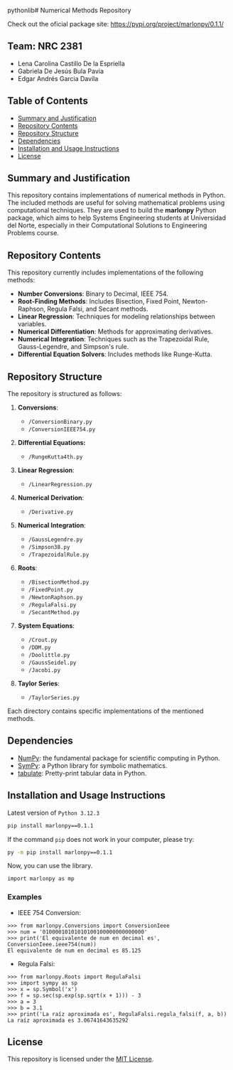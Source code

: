 pythonlib# Numerical Methods Repository

Check out the oficial package site: https://pypi.org/project/marlonpy/0.1.1/

## Team: NRC 2381
- Lena Carolina Castillo De la Espriella
- Gabriela De Jesús Bula Pavia
- Edgar Andrés Garcia Davila

## Table of Contents

- [Summary and Justification](#summary-and-justification)
- [Repository Contents](#repository-contents)
- [Repository Structure](#repository-structure)
- [Dependencies](#dependencies)
- [Installation and Usage Instructions](#installation-and-usage-instructions)
- [License](#license)

## Summary and Justification
This repository contains implementations of numerical methods in Python. The included methods are useful for solving mathematical problems using computational techniques. They are used to build the **marlonpy** Python package, which aims to help Systems Engineering students at Universidad del Norte, especially in their Computational Solutions to Engineering Problems course.

## Repository Contents

This repository currently includes implementations of the following methods:
- **Number Conversions**: Binary to Decimal, IEEE 754.
- **Root-Finding Methods**: Includes Bisection, Fixed Point, Newton-Raphson, Regula Falsi, and Secant methods.
- **Linear Regression**: Techniques for modeling relationships between variables.
- **Numerical Differentiation**: Methods for approximating derivatives.
- **Numerical Integration**: Techniques such as the Trapezoidal Rule, Gauss-Legendre, and Simpson's rule.
- **Differential Equation Solvers**: Includes methods like Runge-Kutta.
  
## Repository Structure

The repository is structured as follows:

1. **Conversions**:
   - `/ConversionBinary.py`
   - `/ConversionIEEE754.py`
2. **Differential Equations:**
    - `/RungeKutta4th.py`
4. **Linear Regression**:
    - `/LinearRegression.py`
5. **Numerical Derivation**:
    - `/Derivative.py`
6. **Numerical Integration**:
    - `/GaussLegendre.py`
    - `/Simpson38.py`
    - `/TrapezoidalRule.py` 
4. **Roots**:
   - `/BisectionMethod.py`
   - `/FixedPoint.py`
   - `/NewtonRaphson.py`
   - `/RegulaFalsi.py`
   - `/SecantMethod.py`
5. **System Equations**:
   - `/Crout.py`
   - `/DDM.py`
   - `/Doolittle.py`
   - `/GaussSeidel.py`
   - `/Jacobi.py`

6. **Taylor Series**:
   - `/TaylorSeries.py`

Each directory contains specific implementations of the mentioned methods.

## Dependencies

- [NumPy](https://www.numpy.org): the fundamental package for scientific computing in Python.
- [SymPy](https://www.sympy.org/en/index.html): a Python library for symbolic mathematics.
- [tabulate](https://pypi.org/project/tabulate/): Pretty-print tabular data in Python.

## Installation and Usage Instructions

Latest version of `Python 3.12.3`
```bash
pip install marlonpy==0.1.1
```

If the command `pip` does not work in your computer, please try: 
```bash
py -m pip install marlonpy==0.1.1
```

Now, you can use the library.
```bash
import marlonpy as mp
```

### Examples
- IEEE 754 Conversion:
```
>>> from marlonpy.Conversions import ConversionIeee
>>> num = '01000010101010100100000000000000'
>>> print('El equivalente de num en decimal es', ConversionIeee.ieee754(num))
El equivalente de num en decimal es 85.125
```
- Regula Falsi:
```
>>> from marlonpy.Roots import RegulaFalsi
>>> import sympy as sp
>>> x = sp.Symbol('x')
>>> f = sp.sec(sp.exp(sp.sqrt(x + 1))) - 3
>>> a = 3
>>> b = 3.1
>>> print('La raíz aproximada es', RegulaFalsi.regula_falsi(f, a, b))
La raíz aproximada es 3.06741643635292
```

## License

This repository is licensed under the [MIT License](LICENSE).

